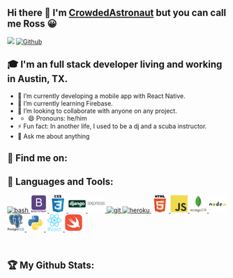 ## Hi there 👋 I'm [CrowdedAstronaut][website] but you can call me Ross 😀
![](https://visitor-badge.laobi.icu/badge?page_id=CrowdedAstronaut.CrowdedAstronaut) [![Github](https://img.shields.io/github/followers/CrowdedAstronaut?label=Followers&logo=Github)](https://github.com/CrowdedAstronaut)




## 🎓 I'm an full stack developer living and working in Austin, TX.

- 🔭 I’m currently developing a mobile app with React Native.
- 🌱 I’m currently learning Firebase.
- 👯 I’m looking to collaborate with anyone on any project.
- - 😄 Pronouns: he/him
- ⚡ Fun fact: In another life, I used to be a dj and a scuba instructor.
- 💬 Ask me about anything


## :email: Find me on:
[website]: https://johnrossphillips.com
[linkedin]: https://www.linkedin.com/in/johnrossphillips/
[mail]: mailto:ross@johnrossphillips.com



<!--
[<img align="left" alt="CrowdedAstronaut" width="40px" src="https://raw.githubusercontent.com/iconic/open-iconic/master/svg/globe.svg" />][website]
[<img align="left" alt="CrowdedAstronaut | LinkedIn" width="40px" src="https://cdn.jsdelivr.net/npm/simple-icons@v3/icons/linkedin.svg" />][linkedin]
[<img align="left" alt="CrowdedAstronaut | Mail" width="40px" src="https://cdn.jsdelivr.net/npm/simple-icons@v3/icons/gmail.svg" />][mail]
-->

<!--
<p align="center">
 <a href="https://crowdedAstronaut.github.io/" target="_blank" rel="noopener noreferrer"> <img src="https://raw.githubusercontent.com/iconic/open-iconic/master/svg/globe.svg" alt="Python" height="40" style="vertical-align:top; margin:4px"> </a>
 <a href="https://www.linkedin.com/in/johnrossphillips/" target="_blank" rel="noopener noreferrer"> <img src="https://cdn.jsdelivr.net/npm/simple-icons@v3/icons/linkedin.svg" alt="Python" height="40" style="vertical-align:top; margin:4px"></a>
 <a href="mailto:ross@johnrossphillips.com"> <img src="https://cdn.jsdelivr.net/npm/simple-icons@v3/icons/gmail.svg" alt="Python" height="40" style="vertical-align:top; margin:4px"></a> 
  <a href="https://www.johnrossphillips.com" target="_blank" rel="noopener noreferrer"> <img src="https://img.shields.io/badge/DEV.TO-%230A0A0A.svg?&style=for-the-badge&logo=dev-dot-to&logoColor=white" alt="Python" height="40" style="vertical-align:top; margin:4px"> </a>
</p>

<br />
-->

## 🧰 Languages and Tools:
<p align="left"> <a href="https://www.gnu.org/software/bash/" target="_blank"> <img src="https://www.vectorlogo.zone/logos/gnu_bash/gnu_bash-icon.svg" alt="bash" width="40" height="40"/> </a> <a href="https://getbootstrap.com" target="_blank"> <img src="https://raw.githubusercontent.com/devicons/devicon/master/icons/bootstrap/bootstrap-plain-wordmark.svg" alt="bootstrap" width="40" height="40"/> </a> <a href="https://www.w3schools.com/css/" target="_blank"> <img src="https://raw.githubusercontent.com/devicons/devicon/master/icons/css3/css3-original-wordmark.svg" alt="css3" width="40" height="40"/> </a> <a href="https://www.djangoproject.com/" target="_blank"> <img src="https://raw.githubusercontent.com/devicons/devicon/master/icons/django/django-original.svg" alt="django" width="40" height="40"/> </a> <a href="https://expressjs.com" target="_blank"> <img src="https://raw.githubusercontent.com/devicons/devicon/master/icons/express/express-original-wordmark.svg" alt="express" width="40" height="40"/> </a> <a href="https://git-scm.com/" target="_blank"> <img src="https://www.vectorlogo.zone/logos/git-scm/git-scm-icon.svg" alt="git" width="40" height="40"/> </a> <a href="https://heroku.com" target="_blank"> <img src="https://www.vectorlogo.zone/logos/heroku/heroku-icon.svg" alt="heroku" width="40" height="40"/> </a> <a href="https://www.w3.org/html/" target="_blank"> <img src="https://raw.githubusercontent.com/devicons/devicon/master/icons/html5/html5-original-wordmark.svg" alt="html5" width="40" height="40"/> </a> <a href="https://developer.mozilla.org/en-US/docs/Web/JavaScript" target="_blank"> <img src="https://raw.githubusercontent.com/devicons/devicon/master/icons/javascript/javascript-original.svg" alt="javascript" width="40" height="40"/> </a> <a href="https://www.mongodb.com/" target="_blank"> <img src="https://raw.githubusercontent.com/devicons/devicon/master/icons/mongodb/mongodb-original-wordmark.svg" alt="mongodb" width="40" height="40"/> </a> </a> <a href="https://nodejs.org" target="_blank"> <img src="https://raw.githubusercontent.com/devicons/devicon/master/icons/nodejs/nodejs-original-wordmark.svg" alt="nodejs" width="40" height="40"/> </a> <a href="https://www.postgresql.org" target="_blank"> <img src="https://raw.githubusercontent.com/devicons/devicon/master/icons/postgresql/postgresql-original-wordmark.svg" alt="postgresql" width="40" height="40"/> </a> <a href="https://www.python.org" target="_blank"> <img src="https://raw.githubusercontent.com/devicons/devicon/master/icons/python/python-original.svg" alt="python" width="40" height="40"/> </a> <a href="https://reactjs.org/" target="_blank"> <img src="https://raw.githubusercontent.com/devicons/devicon/master/icons/react/react-original-wordmark.svg" alt="react" width="40" height="40"/> </a> <a href="https://developer.apple.com/swift/" target="_blank"> <img src="https://github.com/devicons/devicon/blob/master/icons/swift/swift-original.svg" alt="swift" width="40" height="40"/> </a></p>

<br />


## :trophy: My Github Stats:

<!--
![GitHub stats](https://readme-stats-cfgj2cxdy.vercel.app/api?username=CrowdedAstronaut&count_private=true&show_icons=true&theme=tokyonight)
![Top Langs](https://readme-stats-cfgj2cxdy.vercel.app/api/top-langs/?username=CrowdedAstronaut&hide=php&theme=tokyonight)

<div>
<a href="https://readme-stats-cfgj2cxdy.vercel.app/api?username=CrowdedAstronaut&count_private=true&show_icons=true&theme=tokyonight">
  <img  align="left" src="https://readme-stats-cfgj2cxdy.vercel.app/api?username=CrowdedAstronaut&count_private=true&show_icons=true&theme=tokyonight" />
</a>
<a href="https://readme-stats-cfgj2cxdy.vercel.app/api/top-langs/?username=CrowdedAstronaut&hide=php&theme=tokyonight">
  <img align="left" src="https://readme-stats-cfgj2cxdy.vercel.app/api/top-langs/?username=CrowdedAstronaut&hide=php&theme=tokyonight" />
</a>
</div>
-->


